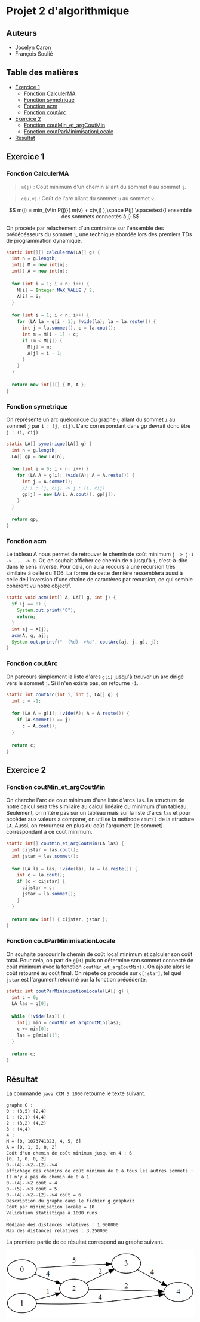 <!-- omit in toc -->
# Projet 2 d'algorithmique
<!-- omit in toc -->
## Auteurs

- Jocelyn Caron
- François Soulié

<!-- omit in toc -->
## Table des matières

- [Exercice 1](#exercice-1)
  - [Fonction CalculerMA](#fonction-calculerma)
  - [Fonction symetrique](#fonction-symetrique)
  - [Fonction acm](#fonction-acm)
  - [Fonction coutArc](#fonction-coutarc)
- [Exercice 2](#exercice-2)
  - [Fonction coutMin_et_argCoutMin](#fonction-coutmin_et_argcoutmin)
  - [Fonction coutParMinimisationLocale](#fonction-coutparminimisationlocale)
- [Résultat](#résultat)

<div style="page-break-after: always;"></div>

## Exercice 1

### Fonction CalculerMA
>`m(j)` : Coût minimum d'un chemin allant du sommet `0` au sommet `j`.

>`c(u,v)` : Coût de l'arc allant du sommet `u` au sommet `v`.

$$
m(j) =
  min_{v\in P(j)}( m(v) + c(v,j) ),\space
  P(j) \space\text{l'ensemble des sommets connectés à j}
$$

On procède par relachement d'un contrainte sur l'ensemble des prédécésseurs du sommet `j`, une technique abordée lors des premiers TDs de programmation dynamique.

```java
static int[][] calculerMA(LA[] g) {
  int n = g.length;
  int[] M = new int[n];
  int[] A = new int[n];

  for (int i = 1; i < n; i++) {
    M[i] = Integer.MAX_VALUE / 2;
    A[i] = i;
  }

  for (int i = 1; i < n; i++) {
    for (LA la = g[i - 1]; !vide(la); la = la.reste()) {
      int j = la.sommet(), c = la.cout();
      int m = M[i - 1] + c;
      if (m < M[j]) {
        M[j] = m;
        A[j] = i - 1;
      }
    }
  }

  return new int[][] { M, A };
}
```

<div style="page-break-after: always;"></div>

### Fonction symetrique
On représente un arc quelconque du graphe `g` allant du sommet `i` au sommet `j` par `i : (j, cij)`. L'arc correspondant dans gp devrait donc être `j : (i, cij)`

```java
static LA[] symetrique(LA[] g) {
  int n = g.length;
  LA[] gp = new LA[n];

  for (int i = 0; i < n; i++) {
    for (LA A = g[i]; !vide(A); A = A.reste()) {
      int j = A.sommet();
      // i : (j, cij) -> j : (i, cij)
      gp[j] = new LA(i, A.cout(), gp[j]);
    }
  }

  return gp;
}
```

### Fonction acm
Le tableau A nous permet de retrouver le chemin de coût minimum `j -> j-1 -> ... -> 0`. Or, on souhait afficher ce chemin de `0` jusqu'à `j`, c'est-à-dire dans le sens inverse. Pour cela, on aura recours à une recursion très similaire à celle du TD6. La forme de cette dernière ressemblera aussi à celle de l'inversion d'une chaîne de caractères par recursion, ce qui semble cohérent vu notre objectif.

```java
static void acm(int[] A, LA[] g, int j) {
  if (j == 0) {
    System.out.print("0");
    return;
  }
  int aj = A[j];
  acm(A, g, aj);
  System.out.printf("--(%d)-->%d", coutArc(aj, j, g), j);
}
```

<div style="page-break-after: always;"></div>

### Fonction coutArc
On parcours simplement la liste d'arcs `g[i]` jusqu'à trouver un arc dirigé vers le sommet `j`. Si il n'en existe pas, on retourne `-1`.

```java
static int coutArc(int i, int j, LA[] g) {
  int c = -1;

  for (LA A = g[i]; !vide(A); A = A.reste()) {
    if (A.sommet() == j)
      c = A.cout();
  }

  return c;
}
```

<div style="page-break-after: always;"></div>

## Exercice 2

### Fonction coutMin_et_argCoutMin
On cherche l'arc de cout minimum d'une liste d'arcs `las`. La structure de notre calcul sera très similaire au calcul linéaire du minimum d'un tableau. Seulement, on n'itère pas sur un tableau mais sur la liste d'arcs `las` et pour accèder aux valeurs à comparer, on utilise la méthode `cout()` de la structure `LA`.
Aussi, on retournera en plus du coût l'argument (le sommet) correspondant à ce coût minimum.

```java
static int[] coutMin_et_argCoutMin(LA las) {
  int cijstar = las.cout();
  int jstar = las.sommet();

  for (LA la = las; !vide(la); la = la.reste()) {
    int c = la.cout();
    if (c < cijstar) {
      cijstar = c;
      jstar = la.sommet();
    }
  }

  return new int[] { cijstar, jstar };
}
```

### Fonction coutParMinimisationLocale
On souhaite parcourir le chemin de coût local minimum et calculer son coût total. Pour cela, on part de `g[0]` puis on détermine son sommet connecté de coût minimum avec la fonction `coutMin_et_argCoutMin()`. On ajoute alors le coût retourné au coût final. On répete ce procédé sur `g[jstar]`, tel quel `jstar` est l'argument retourné par la fonction précédente.

```java
static int coutParMinimisationLocale(LA[] g) {
  int c = 0;
  LA las = g[0];

  while (!vide(las)) {
    int[] min = coutMin_et_argCoutMin(las);
    c += min[0];
    las = g[min[1]];
  }

  return c;
}
```

## Résultat

La commande `java CCM 5 1000` retourne le texte suivant.

```
graphe G :
0 : (3,5) (2,4) 
1 : (2,1) (4,4)
2 : (3,2) (4,2)
3 : (4,4)
4 :
M = [0, 1073741823, 4, 5, 6]
A = [0, 1, 0, 0, 2]
Coût d'un chemin de coût minimum jusqu'en 4 : 6
[0, 1, 0, 0, 2]
0--(4)-->2--(2)-->4
affichage des chemins de coût minimum de 0 à tous les autres sommets :
Il n'y a pas de chemin de 0 à 1
0--(4)-->2 coût = 4
0--(5)-->3 coût = 5
0--(4)-->2--(2)-->4 coût = 6
Description du graphe dans le fichier g.graphviz
Coût par minimisation locale = 10
Validation statistique à 1000 runs
.
Médiane des distances relatives : 1.000000
Max des distances relatives : 3.250000
```

La première partie de ce résultat correspond au graphe suivant.

![graphe](resultat.png)
